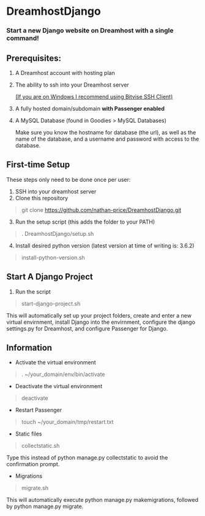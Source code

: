 # DreamhostDjango
### Start a new Django website on Dreamhost with a single command!

## Prerequisites:
1. A Dreamhost account with hosting plan
2. The ability to ssh into your Dreamhost server

   [(If you are on Windows I recommend using Bitvise SSH Client)](https://www.bitvise.com/ssh-client-download)
   
3. A fully hosted domain/subdomain **with Passenger enabled**
4. A MySQL Database (found in Goodies > MySQL Databases)

   Make sure you know the hostname for database (the url), as well as the name of the database, and a username and password with access to the database.

## First-time Setup
These steps only need to be done once per user:
1. SSH into your dreamhost server
2. Clone this repository
> git clone https://github.com/nathan-price/DreamhostDjango.git
3. Run the setup script (this adds the folder to your PATH)
> . DreamhostDjango/setup.sh
4. Install desired python version (latest version at time of writing is: 3.6.2)
> install-python-version.sh

## Start A Django Project
1. Run the script
> start-django-project.sh

   This will automatically set up your project folders, create and enter a new virtual envirnment, install Django into the envirnment, configure the django settings.py for Dreamhost, and configure Passenger for Django.

## Information
* Activate the virtual environment
> . ~/your_domain/env/bin/activate
* Deactivate the virtual environment
> deactivate
* Restart Passenger
> touch ~/your_domain/tmp/restart.txt
* Static files
> collectstatic.sh
   
   Type this instead of python manage.py collectstatic to avoid the confirmation prompt.
   
* Migrations
> migrate.sh

   This will automatically execute python manage.py makemigrations, followed by python manage.py migrate.
